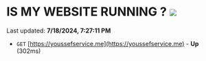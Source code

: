# IS MY WEBSITE RUNNING ? [![](https://img.shields.io/static/v1?label=Sponsor&message=%E2%9D%A4&logo=GitHub&color=%23fe8e86)](https://github.com/sponsors/Youssef-Lehmam)

Last updated: **7/18/2024, 7:27:11 PM**

- `GET` [https://youssefservice.me](https://youssefservice.me) - **Up** (302ms)
